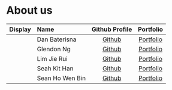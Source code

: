 # About us

|                      Display                       | Name            |               Github Profile                |             Portfolio             |
|:--------------------------------------------------:|:----------------|:-------------------------------------------:|:---------------------------------:|
| [](https://via.placeholder.com/100.png?text=Photo) | Dan Baterisna   |  [Github](https://github.com/danbaterisna)  | [Portfolio](docs/team/johndoe.md) |
| [](https://via.placeholder.com/100.png?text=Photo) | Glendon Ng      | [Github](https://github.com/GlendonNotGlen) | [Portfolio](docs/team/johndoe.md) |
| [](https://via.placeholder.com/100.png?text=Photo) | Lim Jie Rui     |   [Github](https://github.com/limjierui)    | [Portfolio](docs/team/johndoe.md) |
| [](https://via.placeholder.com/100.png?text=Photo) | Seah Kit Han    |     [Github](https://github.com/khseah)     | [Portfolio](docs/team/khseah.md)  |
| [](https://via.placeholder.com/100.png?text=Photo) | Sean Ho Wen Bin |    [Github](https://github.com/SeanHoWB)    | [Portfolio](docs/team/johndoe.md) |
